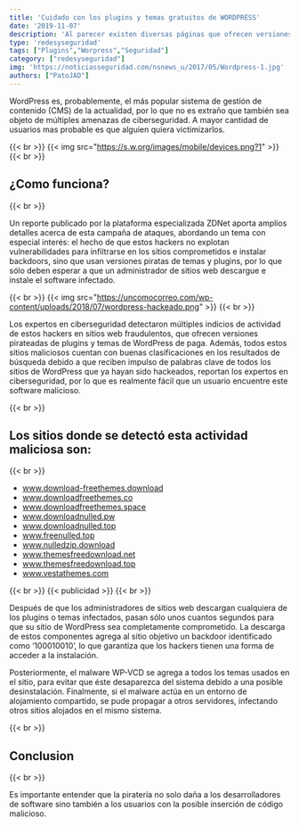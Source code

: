 ```yaml
---
title: 'Cuidado con los plugins y temas gratuitos de WORDPRESS'
date: '2019-11-07'
description: 'Al parecer existen diversas páginas que ofrecen versiones de plugins y temas de WordPress que podrían comprometer el sitio web donde hayan sido instalados.'
type: 'redesyseguridad'
tags: ["Plugins","Worpress","Seguridad"]
category: ["redesyseguridad"]
img: 'https://noticiasseguridad.com/nsnews_u/2017/05/Wordpress-1.jpg'
authors: ["PatoJAD"]
---
```


WordPress es, probablemente, el más popular sistema de gestión de contenido (CMS) de la actualidad, por lo que no es extraño que también sea objeto de múltiples amenazas de ciberseguridad. A mayor cantidad de usuarios mas probable es que alguien quiera victimizarlos.

{{< br >}}
{{< img src="https://s.w.org/images/mobile/devices.png?1" >}}
{{< br >}}

## ¿Como funciona?

{{< br >}}

Un reporte publicado por la plataforma especializada ZDNet aporta amplios detalles acerca de esta campaña de ataques, abordando un tema con especial interés: el hecho de que estos hackers no explotan vulnerabilidades para infiltrarse en los sitios comprometidos e instalar backdoors, sino que usan versiones piratas de temas y plugins, por lo que sólo deben esperar a que un administrador de sitios web descargue e instale el software infectado.

{{< br >}}
{{< img src="https://uncomocorreo.com/wp-content/uploads/2018/07/wordpress-hackeado.png" >}}
{{< br >}}

Los expertos en ciberseguridad detectaron múltiples indicios de actividad de estos hackers en sitios web fraudulentos, que ofrecen versiones pirateadas de plugins y temas de WordPress de paga. Además, todos estos sitios maliciosos cuentan con buenas clasificaciones en los resultados de búsqueda debido a que reciben impulso de palabras clave de todos los sitios de WordPress que ya hayan sido hackeados, reportan los expertos en ciberseguridad, por lo que es realmente fácil que un usuario encuentre este software malicioso.

{{< br >}}

## Los sitios donde se detectó esta actividad maliciosa son:

{{< br >}}

* www.download-freethemes.download
* www.downloadfreethemes.co
* www.downloadfreethemes.space
* www.downloadnulled.pw
* www.downloadnulled.top
* www.freenulled.top
* www.nulledzip.download
* www.themesfreedownload.net
* www.themesfreedownload.top
* www.vestathemes.com

{{< br >}}
{{< publicidad >}}
{{< br >}}

Después de que los administradores de sitios web descargan cualquiera de los plugins o temas infectados, pasan sólo unos cuantos segundos para que su sitio de WordPress sea completamente comprometido. La descarga de estos componentes agrega al sitio objetivo un backdoor identificado como ‘100010010’, lo que garantiza que los hackers tienen una forma de acceder a la instalación.

Posteriormente, el malware WP-VCD se agrega a todos los temas usados en el sitio, para evitar que éste desaparezca del sistema debido a una posible desinstalación. Finalmente, si el malware actúa en un entorno de alojamiento compartido, se pude propagar a otros servidores, infectando otros sitios alojados en el mismo sistema.

{{< br >}}

## Conclusion

{{< br >}}

Es importante entender que la piratería no solo daña a los desarrolladores de software sino también a los usuarios con la posible inserción de código malicioso.
